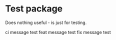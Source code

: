 # Test package

Does nothing useful - is just for testing.

ci message test
feat message test
fix message test
